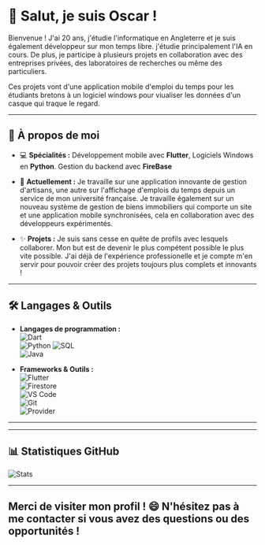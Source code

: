 
# 👋 Salut, je suis Oscar !

Bienvenue ! J'ai 20 ans, j'étudie l'informatique en Angleterre et je suis également développeur sur mon temps libre. j'étudie principalement l'IA en cours. De plus, je participe à plusieurs projets en collaboration avec des entreprises privées, des laboratoires de recherches ou même des particuliers. 

Ces projets vont d'une application mobile d'emploi du temps pour les étudiants bretons à un logiciel windows pour viualiser les données d'un casque qui traque le regard.  

---

## 🚀 À propos de moi

- 💻 **Spécialités :** Développement mobile avec **Flutter**, Logiciels Windows en **Python**. Gestion du backend avec **FireBase**
  
- 🎯 **Actuellement :** Je travaille sur une application innovante de gestion d'artisans, une autre sur l'affichage d'emplois du temps depuis un service de mon université française. Je travaille également sur un nouveau système de gestion de biens immobiliers qui comporte un site et une application mobile synchronisées, cela en collaboration avec des développeurs expérimentés.
  
- ✨ **Projets :** Je suis sans cesse en quête de profils avec lesquels collaborer. Mon but est de devenir le plus compétent possible le plus vite possible. J'ai déjà de l'expérience professionelle et je compte m'en servir pour pouvoir créer des projets toujours plus complets et innovants ! 

---

## 🛠️ Langages & Outils

- **Langages de programmation :**  
  ![Dart](https://img.shields.io/badge/Dart-0175C2?style=for-the-badge&logo=dart&logoColor=white)  
  ![Python](https://img.shields.io/badge/Python-3776AB?style=for-the-badge&logo=python&logoColor=white)
  ![SQL](https://img.shields.io/badge/SQL-4479A1?style=for-the-badge&logo=sql&logoColor=white)  
  ![Java](https://img.shields.io/badge/Java-007396?style=for-the-badge&logo=java&logoColor=white)

- **Frameworks & Outils :**  
  ![Flutter](https://img.shields.io/badge/Flutter-02569B?style=for-the-badge&logo=flutter&logoColor=white)  
  ![Firestore](https://img.shields.io/badge/Firestore-ffca28?style=for-the-badge&logo=firebase&logoColor=black)  
  ![VS Code](https://img.shields.io/badge/Socket.IO-010101?style=for-the-badge&logo=socket.io&logoColor=blue)  
  ![Git](https://img.shields.io/badge/Git-F05032?style=for-the-badge&logo=git&logoColor=white)  
  ![Provider](https://img.shields.io/badge/Provider-FFD500?style=for-the-badge&logo=flutter&logoColor=black)

---
---

## 📊 Statistiques GitHub

![Stats](https://github-readme-stats.vercel.app/api?username=OscarIsorez&show_icons=true&theme=radical)

---

Merci de visiter mon profil ! 😄 N'hésitez pas à me contacter si vous avez des questions ou des opportunités !
---
